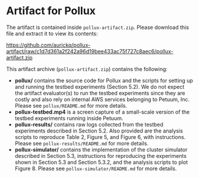 # Artifact for Pollux

The artifact is contained inside `pollux-artifact.zip`. Please download this
file and extract it to view its contents:

https://github.com/aurickq/pollux-artifact/raw/c1d7d361a2f242a96d19bee433ac75f727c8aec6/pollux-artifact.zip

This artifact archive (`pollux-artifact.zip`) contains the following:

- **pollux/** contains the source code for Pollux and the scripts for setting
  up and running the testbed experiments (Section 5.2). We do not expect the
  artifact evaluator(s) to run the testbed experiments since they are costly
  and also rely on internal AWS services belonging to Petuum, Inc. Please see
  `pollux/README.md` for more details.
- **pollux-testbed.mp4** is a screen capture of a small-scale version of the
  testbed experiments running inside Petuum.
- **pollux-results/** contains raw logs collected from the testbed experiments
  described in Section 5.2. Also provided are the analysis scripts to reproduce
  Table 2, Figure 5, and Figure 6, with instructions. Please see
  `pollux-results/README.md` for more details.
- **pollux-simulator/** contains the implementation of the cluster simulator
  described in Section 5.3, instructions for reproducing the experiments shown
  in Section 5.3 and Section 5.3.2, and the analysis scripts to plot Figure 8.
  Please see `pollux-simulator/README.md` for more details.
